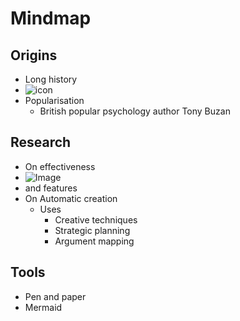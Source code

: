 # Mindmap

## Origins
- Long history
- ![icon](https://path-to-your-icon/fa-book.png)
- Popularisation
  - British popular psychology author Tony Buzan

## Research
- On effectiveness
- ![Image](input.png)
- and features
- On Automatic creation
  - Uses
    - Creative techniques
    - Strategic planning
    - Argument mapping

## Tools
- Pen and paper
- Mermaid
